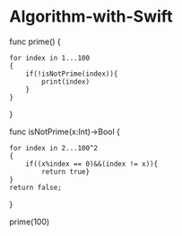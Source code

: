 # Algorithm-with-Swift
func prime()
{

    for index in 1...100
    {
        if(!isNotPrime(index)){
            print(index)
        }
    }
    
}

func isNotPrime(x:Int)->Bool
{

    for index in 2...100^2
    {
        if((x%index == 0)&&(index != x)){
            return true}
    }
    return false;
}

prime(100)

